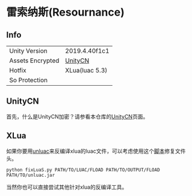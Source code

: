 # 雷索纳斯(Resournance)

## Info

| | |
| - | - |
| Unity Version | 2019.4.40f1c1 |
| Assets Encrypted | [UnityCN](../../Info/UnityCN/UnityCN.md) |
| Hotfix | XLua(luac 5.3) |
| So Protection | |

## UnityCN

首先，什么是UnityCN加密？请参看本仓库的[UnityCN](../UnityCN/UnityCN.md)页面。

## XLua

如果你要用[unluac](https://sourceforge.net/projects/unluac/)来反编译xlua的luac文件，可以考虑使用这个[脚本](../../Scripts/fixLuaS.py)修复文件头。
```shell
python fixLuaS.py PATH/TO/LUAC/FLOAD PATH/TO/OUTPUT/FLOAD PATH/TO/unluac.jar
```
当然你也可以直接尝试其他针对xlua的反编译工具。